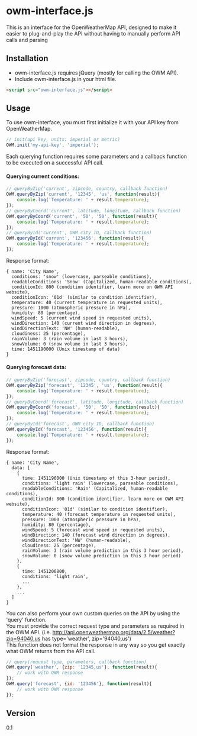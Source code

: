 # owm-interface.js

This is an interface for the OpenWeatherMap API, designed to make it easier to plug-and-play the API without having to
manually perform API calls and parsing

Installation
------------
* owm-interface.js requires jQuery (mostly for calling the OWM API).
* Include owm-interface.js in your html file.
```html
<script src="owm-interface.js"></script>
```

Usage
-----
To use owm-interface, you must first initialize it with your API key from OpenWeatherMap.
```javascript
// init(api key, units: imperial or metric)
OWM.init('my-api-key', 'imperial');
```

Each querying function requires some parameters and a callback function to be executed on a successful API call.

#### Querying current conditions:
```javascript
// queryByZip('current', zipcode, country, callback function)
OWM.queryByZip('current', '12345', 'us', function(result){
    console.log('Temperature: ' + result.temperature);
});
// queryByCoord('current', latitude, longitude, callback function)
OWM.queryByCoord('current', '50', '50', function(result){
    console.log('Temperature: ' + result.temperature);
});
// queryById('current', OWM city ID, callback function)
OWM.queryById('current', '123456', function(result){
    console.log('Temperature: ' + result.temperature);
});
```
Response format:
```
{ name: 'City Name',
  conditions: 'snow' (lowercase, parseable conditions),
  readableConditions: 'Snow' (Capitalized, human-readable conditions),
  conditionId: 800 (condition identifier, learn more on OWM API website),
  conditionIcon: '01d' (similar to condition identifier),
  temperature: 40 (current temperature in requested units),
  pressure: 1000 (atmospheric pressure in hPa),
  humidity: 80 (percentage),
  windSpeed: 5 (current wind speed in requested units),
  windDirection: 140 (current wind direction in degrees),
  windDirectionText: 'NW' (human-readable),
  cloudiness: 25 (percentage),
  rainVolume: 3 (rain volume in last 3 hours),
  snowVolume: 0 (snow volume in last 3 hours),
  time: 1451190000 (Unix timestamp of data)
}
```

#### Querying forecast data:
```javascript
// queryByZip('forecast', zipcode, country, callback function)
OWM.queryByZip('forecast', '12345', 'us', function(result){
    console.log('Temperature: ' + result.temperature);
});
// queryByCoord('forecast', latitude, longitude, callback function)
OWM.queryByCoord('forecast', '50', '50', function(result){
    console.log('Temperature: ' + result.temperature);
});
// queryById('forecast', OWM city ID, callback function)
OWM.queryById('forecast', '123456', function(result){
    console.log('Temperature: ' + result.temperature);
});
```
Response format:
```
{ name: 'City Name',
  data: [
    {
      time: 1451196000 (Unix timestamp of this 3-hour period),
      conditions: 'light rain' (lowercase, parseable conditions),
      readableConditions: 'Rain' (Capitalized, human-readable conditions),
      conditionId: 800 (condition identifier, learn more on OWM API website),
      conditionIcon: '01d' (similar to condition identifier),
      temperature: 40 (forecast temperature in requested units),
      pressure: 1000 (atmospheric pressure in hPa),
      humidity: 80 (percentage),
      windSpeed: 5 (forecast wind speed in requested units),
      windDirection: 140 (forecast wind direction in degrees),
      windDirectionText: 'NW' (human-readable),
      cloudiness: 25 (percentage),
      rainVolume: 3 (rain volume prediction in this 3 hour period),
      snowVolume: 0 (snow volume prediction in this 3 hour period)
    },
    {
      time: 1451206800,
      conditions: 'light rain',
      ...
    },
    ...
  ] 
}
```

You can also perform your own custom queries on the API by using the 'query' function.  
You must provide the correct request type and parameters as required in the OWM API.
(i.e. http://api.openweathermap.org/data/2.5/weather?zip=94040,us has type='weather', zip='94040,us')   
This function does not format the response in any way so you get exactly what OWM returns from the API call.
```javascript
// query(request type, parameters, callback function)
OWM.query('weather', {zip: '12345,us'}, function(result){
    // work with OWM response
});
OWM.query('forecast', {id: '123456'}, function(result){
    // work with OWM response
});
```

Version
----

0.1